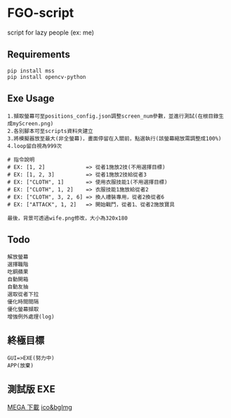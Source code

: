# FGO-script

script for lazy people (ex: me)

## Requirements

```
pip install mss
pip install opencv-python
```

## Exe Usage

```
1.擷取螢幕可至positions_config.json調整screen_num參數，並進行測試(在根目錄生成myScreen.png)
2.各別腳本可至scripts資料夾建立
3.將模擬器放至最大(非全螢幕)，畫面停留在入關前，點選執行(該螢幕縮放需調整成100%)
4.loop留白視為999次

# 指令說明
# EX: [1, 2]             => 從者1施放2技(不用選擇目標)
# EX: [1, 2, 3]          => 從者1施放2技給從者3
# EX: ["CLOTH", 1]       => 使用衣服技能1(不用選擇目標)
# EX: ["CLOTH", 1, 2]    => 衣服技能1施放給從者2
# EX: ["CLOTH", 3, 2, 6] => 換人禮裝專用，從者2換從者6
# EX: ["ATTACK", 1, 2]   => 開始戰鬥，從者1、從者2施放寶具

最後，背景可透過wife.png修改，大小為320x180
```

## Todo

```
解放螢幕
選擇職階
吃銅蘋果
自動開箱
自動友抽
選取從者下拉
優化時間間隔
優化螢幕擷取
增強例外處理(log)
```

## 終極目標

```
GUI=>EXE(努力中)
APP(放棄)
```

## 測試版 EXE

[MEGA 下載](https://mega.nz/file/siYkDZYB#OI7L9xAykdNVn7RwsycvxZ5M9Nz8szi75NuNDtRySxQ)
[ico&bgImg](https://twitter.com/erichpcsc/status/1201033067135033344)
